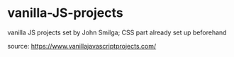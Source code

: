 # vanilla-JS-projects

vanilla JS projects set by John Smilga; CSS part already set up beforehand

source: https://www.vanillajavascriptprojects.com/
